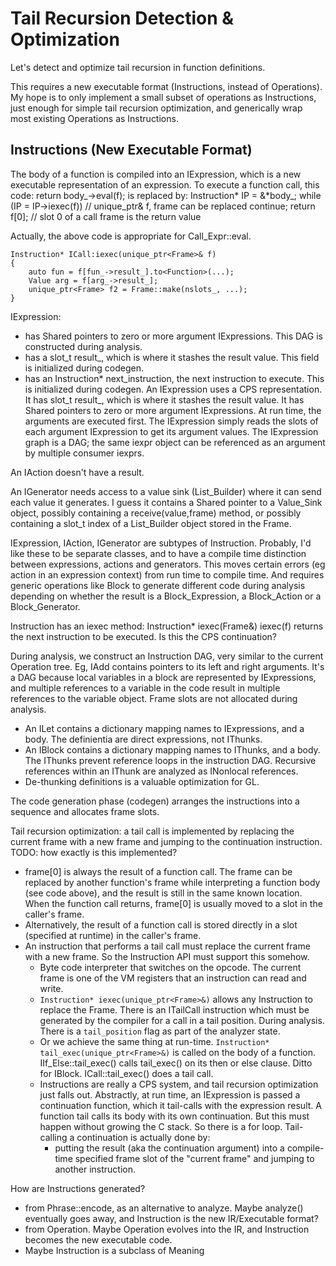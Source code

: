 # Tail Recursion Detection & Optimization
Let's detect and optimize tail recursion in function definitions.

This requires a new executable format (Instructions, instead of Operations).
My hope is to only implement a small subset of operations as Instructions,
just enough for simple tail recursion optimization,
and generically wrap most existing Operations as Instructions.

## Instructions (New Executable Format)
The body of a function is compiled into an IExpression, which is a new
executable representation of an expression. To execute a function call,
this code:
  return body_->eval(f);
is replaced by:
  Instruction* IP = &*body_;
  while (IP = IP->iexec(f)) // unique_ptr<Frame>& f, frame can be replaced
    continue;
  return f[0]; // slot 0 of a call frame is the return value

Actually, the above code is appropriate for Call_Expr::eval.
```
Instruction* ICall:iexec(unique_ptr<Frame>& f)
{
    auto fun = f[fun_->result_].to<Function>(...);
    Value arg = f[arg_->result_];
    unique_ptr<Frame> f2 = Frame::make(nslots_, ...);
}
```

IExpression:
* has Shared pointers to zero or more argument IExpressions. This DAG is
  constructed during analysis.
* has a slot_t result_, which is where it stashes the result value. This field
  is initialized during codegen.
* has an Instruction* next_instruction, the next instruction to execute.
  This is initialized during codegen.
An IExpression uses a CPS representation. It has slot_t result_, which is where
it stashes the result value. It has Shared pointers to zero or more
argument IExpressions. At run time, the arguments are executed first. The
IExpression simply reads the slots of each argument IExpression to get its
argument values. The IExpression graph is a DAG; the same iexpr object can be
referenced as an argument by multiple consumer iexprs.

An IAction doesn't have a result.

An IGenerator needs access to a value sink (List_Builder) where it can send
each value it generates. I guess it contains a Shared pointer to a Value_Sink
object, possibly containing a receive(value,frame) method, or possibly
containing a slot_t index of a List_Builder object stored in the Frame.

IExpression, IAction, IGenerator are subtypes of Instruction.
Probably, I'd like these to be separate classes, and to have a compile time
distinction between expressions, actions and generators. This moves certain
errors (eg action in an expression context) from run time to compile time.
And requires generic operations like Block to generate different code during
analysis depending on whether the result is a Block_Expression, a Block_Action
or a Block_Generator.

Instruction has an iexec method:
    Instruction* iexec(Frame&)
iexec(f) returns the next instruction to be executed.
Is this the CPS continuation?

During analysis, we construct an Instruction DAG, very similar to the current
Operation tree. Eg, IAdd contains pointers to its left and right arguments.
It's a DAG because local variables in a block are represented by IExpressions,
and multiple references to a variable in the code result in multiple
references to the variable object. Frame slots are not allocated during
analysis.
* An ILet contains a dictionary mapping names to IExpressions, and a body.
  The definientia are direct expressions, not IThunks.
* An IBlock contains a dictionary mapping names to IThunks, and a body.
  The IThunks prevent reference loops in the instruction DAG. Recursive
  references within an IThunk are analyzed as INonlocal references.
* De-thunking definitions is a valuable optimization for GL.

The code generation phase (codegen) arranges the instructions into a sequence
and allocates frame slots.

Tail recursion optimization: a tail call is implemented by replacing
the current frame with a new frame and jumping to the continuation instruction.
TODO: how exactly is this implemented?
* frame[0] is always the result of a function call. The frame can be replaced
  by another function's frame while interpreting a function body (see code
  above), and the result is still in the same known location. When the function
  call returns, frame[0] is usually moved to a slot in the caller's frame.
* Alternatively, the result of a function call is stored directly in a slot
  (specified at runtime) in the caller's frame.
* An instruction that performs a tail call must replace the current frame with
  a new frame. So the Instruction API must support this somehow.
  * Byte code interpreter that switches on the opcode. The current frame is one
    of the VM registers that an instruction can read and write.
  * `Instruction* iexec(unique_ptr<Frame>&)` allows any Instruction to replace
    the Frame. There is an ITailCall instruction which must be generated by
    the compiler for a call in a tail position. During analysis. There is a
    `tail_position` flag as part of the analyzer state.
  * Or we achieve the same thing at run-time.
    `Instruction* tail_exec(unique_ptr<Frame>&)` is called on the body of a
    function. IIf_Else::tail_exec() calls tail_exec() on its then or else
    clause. Ditto for IBlock. ICall::tail_exec() does a tail call.
  * Instructions are really a CPS system, and tail recursion optimization
    just falls out. Abstractly, at run time, an IExpression is passed a
    continuation function, which it tail-calls with the expression result.
    A function tail calls its body with its own continuation.
    But this must happen without growing the C stack. So there is a for loop.
    Tail-calling a continuation is actually done by:
    * putting the result (aka the continuation argument) into a compile-time
      specified frame slot of the "current frame" and jumping to another
      instruction.

How are Instructions generated?
* from Phrase::encode, as an alternative to analyze. Maybe analyze() eventually
  goes away, and Instruction is the new IR/Executable format?
* from Operation. Maybe Operation evolves into the IR, and Instruction becomes
  the new executable code.
* Maybe Instruction is a subclass of Meaning
